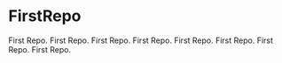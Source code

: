 # FirstRepo
First Repo. First Repo. First Repo. First Repo. First Repo. First Repo. First Repo. First Repo.
